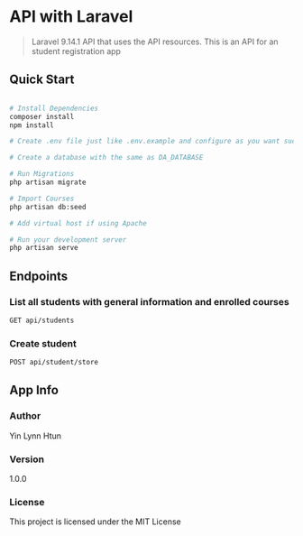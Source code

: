 # API with Laravel

> Laravel 9.14.1 API that uses the API resources. This is an API for an student registration app

## Quick Start

```bash

# Install Dependencies
composer install
npm install

# Create .env file just like .env.example and configure as you want such as DB_DATABASE

# Create a database with the same as DA_DATABASE

# Run Migrations
php artisan migrate

# Import Courses
php artisan db:seed

# Add virtual host if using Apache

# Run your development server
php artisan serve

```

## Endpoints

### List all students with general information and enrolled courses

```bash
GET api/students
```

### Create student

```bash
POST api/student/store
```

## App Info

### Author

Yin Lynn Htun


### Version

1.0.0

### License

This project is licensed under the MIT License
